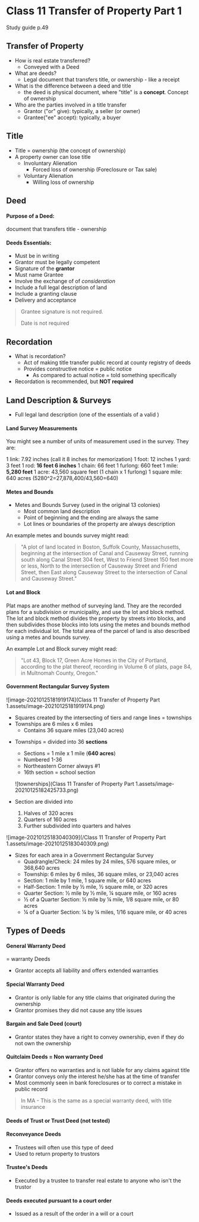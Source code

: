 # Class 11 Transfer of Property Part 1

Study guide p.49

## Transfer of Property

* How is real estate transferred?
  * Conveyed with a Deed
* What are deeds?
  * Legal document that transfers title, or ownership - like a receipt
* What is the difference between a deed and title
  * the deed is physical document, where "title" is a **concept**. Concept of ownership
* Who are the parties involved in a title transfer
  * Grantor ("or" give):  typically, a seller (or owner)
  * Grantee("ee" accept): typically, a buyer 

## Title

- Title = ownership  (the concept of ownership)
- A property owner can lose title
  - Involuntary Alienation
    - Forced loss of ownership (Foreclosure or Tax sale)
  - Voluntary Alienation
    - Willing loss of ownership

## Deed

#### Purpose of a Deed: 

document that transfers title - ownership

#### Deeds Essentials:

* Must be in writing
* Grantor must be legally competent
* Signature of the **grantor**
* Must name Grantee
* Involve the exchange of of *consideration* 
* Include a full legal description of land
* Include a granting clause
* Delivery and acceptance 

> Grantee signature is not required.
>
> Date is not required

## Recordation

* What is recordation?
  * Act of making title transfer public record at county registry of deeds
  * Provides constructive notice = public notice
    * As compared to actual notice = told something specifically 
* Recordation is recommended, but **NOT required** 

## Land Description & Surveys

* Full legal land description (one of the essentials of a valid )



#### Land Survey Measurements

You might see a number of units of measurement used in the survey. They are:

1 link: 7.92 inches (call it 8 inches for memorization)
1 foot: 12 inches
1 yard: 3 feet
1 rod: **16 feet 6 inches**
1 chain: 66 feet
1 furlong: 660 feet
1 mile: **5,280 feet**
1 acre: 43,560 square feet (1 chain x 1 furlong)
1 square mile: 640 acres  (5280^2=27,878,400/43,560=640)

#### Metes and Bounds

* Metes and Bounds Survey (used in the original 13 colonies)
  * Most common land description
  * Point of beginning and the ending are always the same
  * Lot lines or boundaries of the property are always description

An example metes and bounds survey might read:

> "A plot of land located in Boston, Suffolk County, Massachusetts, beginning at the intersection of Canal and Causeway
> Street, running south along Canal Street 304 feet, West to Friend Street 150 feet more or less, North to the intersection of
> Causeway Street and Friend Street, then East along Causeway Street to the intersection of Canal and Causeway Street."

#### Lot and Block

Plat maps are another method of surveying land. They are the recorded plans for a subdivision or municipality, and use the lot and block method. The lot and block method divides the property by streets into blocks, and then subdivides those blocks into lots using the metes and bounds method for each individual lot. The total area of the parcel of land is also described using a metes and bounds survey. 

An example Lot and Block survey might read:

> "Lot 43, Block 17, Green Acre Homes in the City of Portland, according to the plat thereof, recording in Volume 6 of plats, page 84, in Multnomah County, Oregon."

#### Government Rectangular Survey System

![image-20210125181919174](Class 11 Transfer of Property Part 1.assets/image-20210125181919174.png)

- Squares created by the intersecting of tiers and range lines = townships
- Townships are 6 miles x 6 miles
  - Contains 36 square miles (23,040 acres) 

* Townships = divided into 36 **sections**

  * Sections = 1 mile x 1 mile  (**640 acres**)
  * Numbered 1-36
  * Northeastern Corner always #1
  * 16th section = school section

  ![townerships](Class 11 Transfer of Property Part 1.assets/image-20210125182425733.png)

* Section are divided into
  1. Halves of 320 acres
  2. Quarters of 160 acres
  3. Further subdivided into quarters and halves

![image-20210125183040309](/Class 11 Transfer of Property Part 1.assets/image-20210125183040309.png)

* Sizes for each area in a Government Rectangular Survey 
  * Quadrangle/Check: 24 miles by 24 miles, 576 square miles, or 368,640 acres
  * Township: 6 miles by 6 miles, 36 square miles, or 23,040 acres
  * Section: 1 mile by 1 mile, 1 square mile, or 640 acres
  * Half-Section: 1 mile by ½ mile, ½ square mile, or 320 acres
  * Quarter Section: ½ mile by ½ mile, ¼ square mile, or 160 acres
  * ½ of a Quarter Section: ½ mile by ¼ mile, 1/8 square mile, or 80 acres
  * ¼ of a Quarter Section: ¼ by ¼ miles, 1/16 square mile, or 40 acres





## Types of Deeds

#### General Warranty Deed

= warranty Deeds

* Grantor accepts all liability and offers extended warranties

#### Special Warranty Deed

* Grantor is only liable for any title claims that originated during the ownership
* Grantor promises they did not cause any title issues

#### Bargain and Sale Deed (court)

* Grantor states they have a right to convey ownership, even if they do not own the ownership

#### Quitclaim Deeds = Non warranty Deed

* Grantor offers no warranties and is not liable for any claims against title
* Grantor conveys only the interest he/she has at the time of transfer
* Most commonly seen in bank foreclosures or to correct a mistake in public record

> In MA - This is the same as a special warranty deed, with title insurance

#### Deeds of Trust or Trust Deed (not tested)

#### Reconveyance Deeds

* Trustees will often use this type of deed
* Used to return property to trustors

#### Trustee's Deeds

* Executed by a trustee to transfer real estate to anyone who isn't the trustor

#### Deeds executed pursuant to a court order

* Issued as a result of the order in a will or a court
